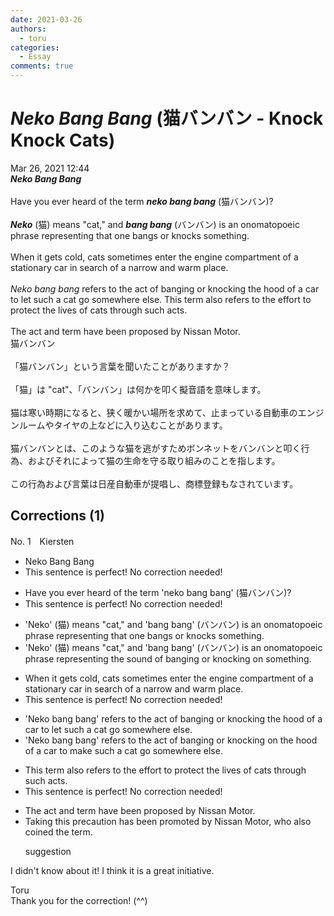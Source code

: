 ```yaml
---
date: 2021-03-26
authors:
  - toru
categories:
  - Essay
comments: true
---
```


# <strong><em>Neko Bang Bang</strong></em> (猫バンバン - Knock Knock Cats)
<div class="date">Mar 26, 2021 12:44</div>
<div id="post"><div id="body_show_ori">
<strong><em>Neko Bang Bang</strong></em><br/><br/>Have you ever heard of the term <strong><em>neko bang bang</em></strong> (猫バンバン)?<br/><br/><strong><em>Neko</em></strong> (猫) means "cat," and <strong><em>bang bang</em></strong> (バンバン) is an onomatopoeic phrase representing that one bangs or knocks something.<br/><br/>When it gets cold, cats sometimes enter the engine compartment of a stationary car in search of a narrow and warm place.<br/><br/><em>Neko bang bang</em> refers to the act of banging or knocking the hood of a car to let such a cat go somewhere else. This term also refers to the effort to protect the lives of cats through such acts.<br/><br/>The act and term have been proposed by Nissan Motor.
</div></div>

<!-- more -->

<div id="post_ja"><div id="body_show_mo">
猫バンバン<br/><br/>「猫バンバン」という言葉を聞いたことがありますか？<br/><br/>「猫」は "cat"、「バンバン」は何かを叩く擬音語を意味します。<br/><br/>猫は寒い時期になると、狭く暖かい場所を求めて、止まっている自動車のエンジンルームやタイヤの上などに入り込むことがあります。<br/><br/>猫バンバンとは、このような猫を逃がすためボンネットをバンバンと叩く行為、およびそれによって猫の生命を守る取り組みのことを指します。<br/><br/>この行為および言葉は日産自動車が提唱し、商標登録もなされています。
</div></div>

## Corrections (1)
<div id="block"><div class="first_name"> No. 1　<span class="just_name">Kiersten</span></div><div id="block2">
<ul class="correction_field">
<li class="incorrect">Neko Bang Bang</li>
<li class="corrected perfect">This sentence is perfect! No correction needed!</li>
</ul>
<ul class="correction_field">
<li class="incorrect">Have you ever heard of the term 'neko bang bang' (猫バンバン)?</li>
<li class="corrected perfect">This sentence is perfect! No correction needed!</li>
</ul>
<ul class="correction_field">
<li class="incorrect">'Neko' (猫) means "cat," and 'bang bang' (バンバン) is an onomatopoeic phrase representing that one bangs or knocks something.</li>
<li class="corrected correct">
'Neko' (猫) means "cat," and 'bang bang' (バンバン) is an onomatopoeic phrase representing <span class="f_red">the sound of banging or knocking on something.</span>
</li>
</ul>
<ul class="correction_field">
<li class="incorrect">When it gets cold, cats sometimes enter the engine compartment of a stationary car in search of a narrow and warm place.</li>
<li class="corrected perfect">This sentence is perfect! No correction needed!</li>
</ul>
<ul class="correction_field">
<li class="incorrect">'Neko bang bang' refers to the act of banging or knocking the hood of a car to let such a cat go somewhere else.</li>
<li class="corrected correct">
'Neko bang bang' refers to the act of banging or knocking <span class="f_red">on </span>the hood of a car to <span class="f_red">make </span>such a cat go somewhere else.
</li>
</ul>
<ul class="correction_field">
<li class="incorrect">This term also refers to the effort to protect the lives of cats through such acts.</li>
<li class="corrected perfect">This sentence is perfect! No correction needed!</li>
</ul>
<ul class="correction_field">
<li class="incorrect">The act and term have been proposed by Nissan Motor.</li>
<li class="corrected correct">
<span class="f_blue">Taking this precaution has been</span> <span class="f_blue">promoted </span>by Nissan Motor, <span class="f_blue">who also coined the term.</span>
<p class="correction_comment">suggestion</p>
</li>
</ul>
<p class="comment_small">
 I didn't know about it! I think it is a great initiative.
</p>

</div><div class="name"><span class="just_name">Toru</span><br>
Thank you for the correction! (^^)
</div>
</div>
